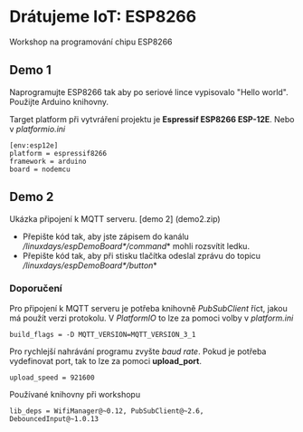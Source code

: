 # Drátujeme IoT: ESP8266
Workshop na programování chipu ESP8266

## Demo 1
Naprogramujte ESP8266 tak aby po seriové lince vypisovalo "Hello world". Použijte Arduino knihovny.

Target platform při vytvráření projektu je **Espressif ESP8266 ESP-12E**. Nebo v *platformio.ini*

	[env:esp12e]
	platform = espressif8266
	framework = arduino
	board = nodemcu

## Demo 2
Ukázka připojení k MQTT serveru. [demo 2] (demo2.zip)

* Přepište kód tak, aby jste zápisem do kanálu **/linuxdays/espDemoBoard*<serialNO>*/command** mohli rozsvítit ledku.
* Přepište kód tak, aby při stisku tlačítka odeslal zprávu do topicu **/linuxdays/espDemoBoard*<serialNO>*/button**

### Doporučení
Pro připojení k MQTT serveru je potřeba knihovně *PubSubClient* říct, jakou má použít verzi protokolu. V *PlatformIO* to lze za pomoci volby v *platform.ini* 
	
	build_flags = -D MQTT_VERSION=MQTT_VERSION_3_1
	
Pro rychlejší nahrávání programu zvyšte *baud rate*. Pokud je potřeba vydefinovat port, tak to lze za pomoci **upload_port**.

	upload_speed = 921600

Používané knihovny při workshopu
	
	lib_deps = WifiManager@~0.12, PubSubClient@~2.6, DebouncedInput@~1.0.13
